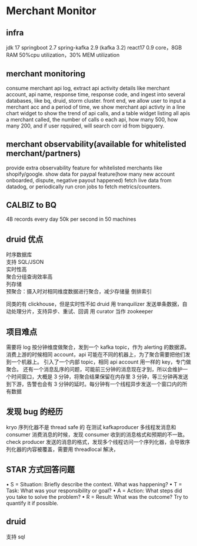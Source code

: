 # Merchant Monitor

## infra

jdk 17
springboot 2.7
spring-kafka 2.9 (kafka 3.2)
react17
0.9 core，8GB RAM
50%cpu utilization，30% MEM utilization

## merchant monitoring

consume merchant api log, extract api activity details like merchant account, api name, response time, response code, and ingest into several databases, like bq, druid, storm cluster.
front end, we allow user to input a merchant acc and a period of time, we show merchant api activty in a line chart widget to show the trend of api calls, and a table widget listing all apis a merchant called, the number of calls o each api, how many 500, how many 200, and if user rqquired, will search corr id from bigquery.

## merchant observability(available for whitelisted merchant/partners)

provide extra observability feature for whitelisted merchants like shopify/google.
show data for paypal feature(how many new account onboarded, dispute, negative payout happened)
fetch live data from datadog, or periodically run cron jobs to fetch metrics/counters.

## CALBIZ to BQ

4B records every day
50k per second in 50 machines

## druid 优点

时序数据库  
支持 SQL/JSON  
实时性高  
聚合分组查询效率高  
列存储  
预聚合：摄入时对相同维度数据进行聚合，减少存储量
倒排索引

同类的有 clickhouse，但是实时性不如 druid
用 tranquilizer 发送单条数据，自动处理分片，支持异步、重试、回调
用 curator 当作 zookeeper

## 项目难点

需要将 log 按分钟维度做聚合，发到一个 kafka topic，作为 alerting 的数据源。消费上游的时候相同 account，api 可能在不同的机器上，为了聚合需要把他们发到一个机器上。
引入了一个内部 topic，相同 api account 用一样的 key，专门做聚合。
还有一个消息乱序的问题，可能前三分钟的消息现在才到，所以会维护一个时间窗口，大概是 3 分钟，将聚合结果保留在内存里 3 分钟，等三分钟再发送到下游，告警也会有 3 分钟的延时。每分钟有一个线程异步发送一个窗口内的所有数据

## 发现 bug 的经历

kryo 序列化器不是 thread safe 的
在测试 kafkaproducer 多线程发消息和 consumer 消费消息的时候，发现 consumer 收到的消息格式和预期的不一致。check producer 发送的消息的格式，发现多个线程访问一个序列化器，会导致序列化器的内容被覆盖，需要用 threadlocal 解决，

## STAR 方式回答问题

• S = Situation: Briefly describe the context. What was happening?
• T = Task: What was your responsibility or goal?
• A = Action: What steps did you take to solve the problem?
• R = Result: What was the outcome? Try to quantify it if possible.

## druid

支持 sql
